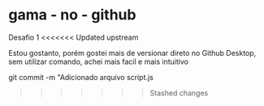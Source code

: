 # gama - no - github
 Desafio 1
<<<<<<< Updated upstream
 
Estou gostanto, porém gostei mais de versionar direto no Github Desktop, sem utilizar comando, achei mais facil e mais intuitivo 

git commit -m "Adicionado arquivo script.js

>>>>>>> Stashed changes
